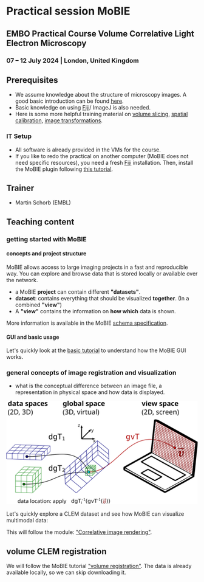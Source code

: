 # Practical session MoBIE
## EMBO Practical Course Volume Correlative Light Electron Microscopy
### 07 – 12 July 2024 | London, United Kingdom


## Prerequisites

* We assume knowledge about the structure of microscopy images. A good basic introduction can be found [here](https://neubias.github.io/training-resources/pixels/index.html).
* Basic knowledge on using [Fiji](https://fiji.sc)/ ImageJ is also needed.
* Here is some more helpful training material on [volume slicing](https://neubias.github.io/training-resources/volume_slicing/index.html), [spatial calibration](https://neubias.github.io/training-resources/spatial_calibration/), [image transformations](https://neubias.github.io/training-resources/similarity_transforms/index.html).

### IT Setup

- All software is already provided in the VMs for the course. 
- If you like to redo the practical on another computer (MoBIE does not need specific resources), you need a fresh [Fiji](https://fiji.sc) installation. Then, install the MoBIE plugin following [this tutorial](https://mobie.github.io/tutorials/installation.html).


## Trainer

- Martin Schorb (EMBL)

## Teaching content


### getting started with MoBIE
#### concepts and project structure

MoBIE allows access to large imaging projects in a fast and reproducible way. You can explore and browse data that is stored locally or available over the network.

- a MoBIE **project** can contain different **"datasets"**.
- **dataset**: contains everything that should be visualized **together**. (In a combined **"view"**)
- A **"view"** contains the information on **how which** data is shown.

More information is available in the MoBIE [schema specification](https://mobie.github.io/specs/mobie_spec.html).

#### GUI and basic usage

Let's quickly look at the [basic tutorial](https://mobie.github.io/tutorials/explore_a_project.html) to understand how the MoBIE GUI works.


### general concepts of image registration and visualization

- what is the conceptual difference between an image file, a representation in physical space and how data is displayed.

![transformations](../figures/registration_visualization.svg)


Let's quickly explore a CLEM dataset and see how MoBIE can visualize multimodal data:

This will follow the module: ["Correlative image rendering"](https://neubias.github.io/training-resources/correlative_image_rendering/index.html).

##  volume CLEM registration

We will follow the MoBIE tutorial ["volume registration"](https://mobie.github.io/tutorials/volume_registration.html). The data is already available locally, so we can skip downloading it.
